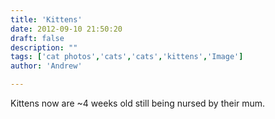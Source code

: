 ```yaml
---
title: 'Kittens'
date: 2012-09-10 21:50:20
draft: false
description: ""
tags: ['cat photos','cats','cats','kittens','Image']
author: 'Andrew'

---
```


Kittens now are ~4 weeks old still being nursed by their mum.
